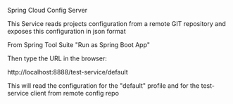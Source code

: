 Spring Cloud Config Server

This Service reads projects configuration from a remote GIT repository and exposes this configuration in json format

From Spring Tool Suite "Run as Spring Boot App"

Then type the URL in the browser:

http://localhost:8888/test-service/default

This will read the configuration for the "default" profile and for the test-service client from remote config repo

